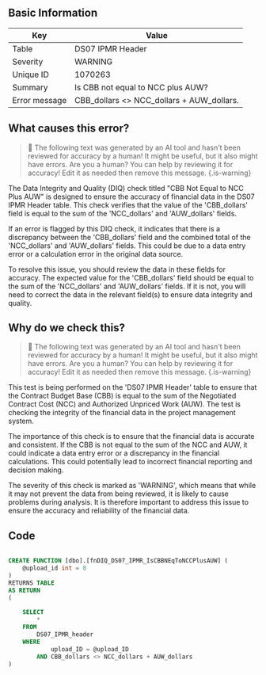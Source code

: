 ## Basic Information
| Key         | Value          |
|-------------|----------------|
| Table       | DS07 IPMR Header |
| Severity    | WARNING |
| Unique ID   | 1070263   |
| Summary     | Is CBB not equal to NCC plus AUW? |
| Error message | CBB_dollars <> NCC_dollars + AUW_dollars. |

## What causes this error?

> :robot: The following text was generated by an AI tool and hasn't been reviewed for accuracy by a human! It might be useful, but it also might have errors. Are you a human? You can help by reviewing it for accuracy! Edit it as needed then remove this message.
{.is-warning}

The Data Integrity and Quality (DIQ) check titled "CBB Not Equal to NCC Plus AUW" is designed to ensure the accuracy of financial data in the DS07 IPMR Header table. This check verifies that the value of the 'CBB_dollars' field is equal to the sum of the 'NCC_dollars' and 'AUW_dollars' fields. 

If an error is flagged by this DIQ check, it indicates that there is a discrepancy between the 'CBB_dollars' field and the combined total of the 'NCC_dollars' and 'AUW_dollars' fields. This could be due to a data entry error or a calculation error in the original data source. 

To resolve this issue, you should review the data in these fields for accuracy. The expected value for the 'CBB_dollars' field should be equal to the sum of the 'NCC_dollars' and 'AUW_dollars' fields. If it is not, you will need to correct the data in the relevant field(s) to ensure data integrity and quality.
## Why do we check this?

> :robot: The following text was generated by an AI tool and hasn't been reviewed for accuracy by a human! It might be useful, but it also might have errors. Are you a human? You can help by reviewing it for accuracy! Edit it as needed then remove this message.
{.is-warning}

This test is being performed on the 'DS07 IPMR Header' table to ensure that the Contract Budget Base (CBB) is equal to the sum of the Negotiated Contract Cost (NCC) and Authorized Unpriced Work (AUW). The test is checking the integrity of the financial data in the project management system. 

The importance of this check is to ensure that the financial data is accurate and consistent. If the CBB is not equal to the sum of the NCC and AUW, it could indicate a data entry error or a discrepancy in the financial calculations. This could potentially lead to incorrect financial reporting and decision making.

The severity of this check is marked as 'WARNING', which means that while it may not prevent the data from being reviewed, it is likely to cause problems during analysis. It is therefore important to address this issue to ensure the accuracy and reliability of the financial data.
## Code

```sql

CREATE FUNCTION [dbo].[fnDIQ_DS07_IPMR_IsCBBNEqToNCCPlusAUW] (
	@upload_id int = 0
)
RETURNS TABLE
AS RETURN
(
	
	SELECT 
		*
	FROM
		DS07_IPMR_header
	WHERE
			upload_ID = @upload_ID
		AND CBB_dollars <> NCC_dollars + AUW_dollars
)
```
